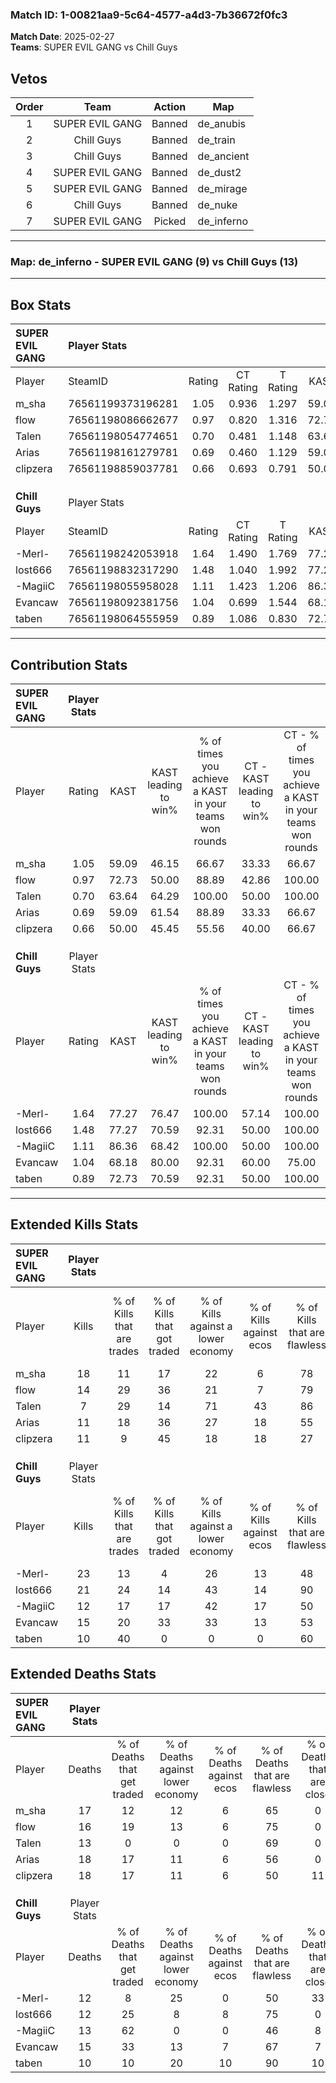 ### Match ID: 1-00821aa9-5c64-4577-a4d3-7b36672f0fc3  
**Match Date**: 2025-02-27  
**Teams**: SUPER EVIL GANG vs Chill Guys  

## Vetos  

| Order | Team | Action | Map |
| :---: | :--: | :----: | --- |
| 1 | SUPER EVIL GANG | Banned | de_anubis |
| 2 | Chill Guys | Banned | de_train |
| 3 | Chill Guys | Banned | de_ancient |
| 4 | SUPER EVIL GANG | Banned | de_dust2 |
| 5 | SUPER EVIL GANG | Banned | de_mirage |
| 6 | Chill Guys | Banned | de_nuke |
| 7 | SUPER EVIL GANG | Picked | de_inferno |

---  

### **Map**: de_inferno - SUPER EVIL GANG (9) vs Chill Guys (13)  
---  

## Box Stats  

| **SUPER EVIL GANG** | Player Stats      |        |           |          |       |       |       |         |        |      |     |
| :- | :- | :-: | :-: | :-: | :-: | :-: | :-: | :-: | :-: | :-: | :-: |
| Player              | SteamID           | Rating | CT Rating | T Rating | KAST  |  ADR  | Kills | Assists | Deaths | K/D  | HS% |
| m_sha               | 76561199373196281 |  1.05  |   0.936   |  1.297   | 59.09 | 79.1  |  18   |    2    |   17   | 1.06 | 61  |
| flow                | 76561198086662677 |  0.97  |   0.820   |  1.316   | 72.73 | 65.1  |  14   |    2    |   16   | 0.88 | 28  |
| Talen               | 76561198054774651 |  0.70  |   0.481   |  1.148   | 63.64 | 59.0  |   7   |    6    |   13   | 0.54 | 71  |
| Arias               | 76561198161279781 |  0.69  |   0.460   |  1.129   | 59.09 | 57.6  |  11   |    4    |   18   | 0.61 | 54  |
| clipzera            | 76561198859037781 |  0.66  |   0.693   |  0.791   | 50.00 | 71.4  |  11   |    3    |   18   | 0.61 | 45  |
|                     |                   |        |           |          |       |       |       |         |        |      |     |
|                     |                   |        |           |          |       |       |       |         |        |      |     |
|                     |                   |        |           |          |       |       |       |         |        |      |     |
| **Chill Guys**      | Player Stats      |        |           |          |       |       |       |         |        |      |     |
| Player              | SteamID           | Rating | CT Rating | T Rating | KAST  |  ADR  | Kills | Assists | Deaths | K/D  | HS% |
| -Merl-              | 76561198242053918 |  1.64  |   1.490   |  1.769   | 77.27 | 119.1 |  23   |    5    |   12   | 1.92 | 56  |
| lost666             | 76561198832317290 |  1.48  |   1.040   |  1.992   | 77.27 | 96.3  |  21   |    3    |   12   | 1.75 | 76  |
| -MagiiC             | 76561198055958028 |  1.11  |   1.423   |  1.206   | 86.36 | 74.0  |  12   |    5    |   13   | 0.92 | 50  |
| Evancaw             | 76561198092381756 |  1.04  |   0.699   |  1.544   | 68.18 | 74.3  |  15   |    3    |   15   | 1.00 | 60  |
| taben               | 76561198064555959 |  0.89  |   1.086   |  0.830   | 72.73 | 42.0  |  10   |    2    |   10   | 1.00 | 60  |
---  

## Contribution Stats  

| **SUPER EVIL GANG** | Player Stats |       |                      |                                                        |                           |                                                             |                          |                                                            |
| :- | :-: | :-: | :-: | :-: | :-: | :-: | :-: | :-: |
| Player              |    Rating    | KAST  | KAST leading to win% | % of times you achieve a KAST in your teams won rounds | CT - KAST leading to win% | CT - % of times you achieve a KAST in your teams won rounds | T - KAST leading to win% | T - % of times you achieve a KAST in your teams won rounds |
| m_sha               |     1.05     | 59.09 |        46.15         |                         66.67                          |           33.33           |                            66.67                            |          57.14           |                           66.67                            |
| flow                |     0.97     | 72.73 |        50.00         |                         88.89                          |           42.86           |                           100.00                            |          55.56           |                           83.33                            |
| Talen               |     0.70     | 63.64 |        64.29         |                         100.00                         |           50.00           |                           100.00                            |          75.00           |                           100.00                           |
| Arias               |     0.69     | 59.09 |        61.54         |                         88.89                          |           33.33           |                            66.67                            |          85.71           |                           100.00                           |
| clipzera            |     0.66     | 50.00 |        45.45         |                         55.56                          |           40.00           |                            66.67                            |          50.00           |                           50.00                            |
|                     |              |       |                      |                                                        |                           |                                                             |                          |                                                            |
|                     |              |       |                      |                                                        |                           |                                                             |                          |                                                            |
|                     |              |       |                      |                                                        |                           |                                                             |                          |                                                            |
| **Chill Guys**      | Player Stats |       |                      |                                                        |                           |                                                             |                          |                                                            |
| Player              |    Rating    | KAST  | KAST leading to win% | % of times you achieve a KAST in your teams won rounds | CT - KAST leading to win% | CT - % of times you achieve a KAST in your teams won rounds | T - KAST leading to win% | T - % of times you achieve a KAST in your teams won rounds |
| -Merl-              |     1.64     | 77.27 |        76.47         |                         100.00                         |           57.14           |                           100.00                            |          90.00           |                           100.00                           |
| lost666             |     1.48     | 77.27 |        70.59         |                         92.31                          |           50.00           |                           100.00                            |          88.89           |                           88.89                            |
| -MagiiC             |     1.11     | 86.36 |        68.42         |                         100.00                         |           50.00           |                           100.00                            |          81.82           |                           100.00                           |
| Evancaw             |     1.04     | 68.18 |        80.00         |                         92.31                          |           60.00           |                            75.00                            |          90.00           |                           100.00                           |
| taben               |     0.89     | 72.73 |        70.59         |                         92.31                          |           50.00           |                           100.00                            |          88.89           |                           88.89                            |
---  

## Extended Kills Stats  

| **SUPER EVIL GANG** | Player Stats |                            |                            |                                    |                         |                              |                                 |                                       |                    |           |
| :- | :-: | :-: | :-: | :-: | :-: | :-: | :-: | :-: | :-: | :-: |
| Player              |    Kills     | % of Kills that are trades | % of Kills that got traded | % of Kills against a lower economy | % of Kills against ecos | % of Kills that are flawless | % of Kills that are close duels | % of Kills that are assisted by flash | Pistol Round Kills | AWP Kills |
| m_sha               |      18      |             11             |             17             |                 22                 |            6            |              78              |                0                |                   0                   |         0          |     4     |
| flow                |      14      |             29             |             36             |                 21                 |            7            |              79              |                0                |                   0                   |         6          |     3     |
| Talen               |      7       |             29             |             14             |                 71                 |           43            |              86              |               43                |                   0                   |         0          |     0     |
| Arias               |      11      |             18             |             36             |                 27                 |           18            |              55              |                9                |                  27                   |         1          |     0     |
| clipzera            |      11      |             9              |             45             |                 18                 |           18            |              27              |               27                |                   0                   |         0          |     0     |
|                     |              |                            |                            |                                    |                         |                              |                                 |                                       |                    |           |
|                     |              |                            |                            |                                    |                         |                              |                                 |                                       |                    |           |
|                     |              |                            |                            |                                    |                         |                              |                                 |                                       |                    |           |
| **Chill Guys**      | Player Stats |                            |                            |                                    |                         |                              |                                 |                                       |                    |           |
| Player              |    Kills     | % of Kills that are trades | % of Kills that got traded | % of Kills against a lower economy | % of Kills against ecos | % of Kills that are flawless | % of Kills that are close duels | % of Kills that are assisted by flash | Pistol Round Kills | AWP Kills |
| -Merl-              |      23      |             13             |             4              |                 26                 |           13            |              48              |                4                |                   0                   |         0          |     3     |
| lost666             |      21      |             24             |             14             |                 43                 |           14            |              90              |                0                |                   0                   |         0          |     3     |
| -MagiiC             |      12      |             17             |             17             |                 42                 |           17            |              50              |                0                |                   0                   |         0          |     0     |
| Evancaw             |      15      |             20             |             33             |                 33                 |           13            |              53              |                7                |                   0                   |         0          |     0     |
| taben               |      10      |             40             |             0              |                 0                  |            0            |              60              |                0                |                   0                   |         3          |     1     |
## Extended Deaths Stats  

| **SUPER EVIL GANG** | Player Stats |                             |                                   |                          |                               |                            |                           |               |
| :- | :-: | :-: | :-: | :-: | :-: | :-: | :-: | :-: |
| Player              |    Deaths    | % of Deaths that get traded | % of Deaths against lower economy | % of Deaths against ecos | % of Deaths that are flawless | % of Deaths that are close | % of Deaths while blinded | Deaths to AWP |
| m_sha               |      17      |             12              |                12                 |            6             |              65               |             0              |             0             |       1       |
| flow                |      16      |             19              |                13                 |            6             |              75               |             0              |             0             |       0       |
| Talen               |      13      |              0              |                 0                 |            0             |              69               |             0              |             0             |       0       |
| Arias               |      18      |             17              |                11                 |            6             |              56               |             0              |             0             |       1       |
| clipzera            |      18      |             17              |                11                 |            6             |              50               |             11             |             0             |       1       |
|                     |              |                             |                                   |                          |                               |                            |                           |               |
|                     |              |                             |                                   |                          |                               |                            |                           |               |
|                     |              |                             |                                   |                          |                               |                            |                           |               |
| **Chill Guys**      | Player Stats |                             |                                   |                          |                               |                            |                           |               |
| Player              |    Deaths    | % of Deaths that get traded | % of Deaths against lower economy | % of Deaths against ecos | % of Deaths that are flawless | % of Deaths that are close | % of Deaths while blinded | Deaths to AWP |
| -Merl-              |      12      |              8              |                25                 |            0             |              50               |             33             |             0             |       0       |
| lost666             |      12      |             25              |                 8                 |            8             |              75               |             0              |             0             |       2       |
| -MagiiC             |      13      |             62              |                 0                 |            0             |              46               |             8              |            15             |       2       |
| Evancaw             |      15      |             33              |                13                 |            7             |              67               |             7              |             0             |       3       |
| taben               |      10      |             10              |                20                 |            10            |              90               |             10             |            10             |       0       |
